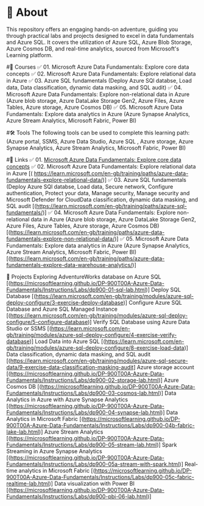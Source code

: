 # 📄 About
This repository offers an engaging hands-on adventure, guiding you through practical labs and projects designed to excel in data fundamentals and Azure SQL. It covers the utilization of Azure SQL, Azure Blob Storage, Azure Cosmos DB, and real-time analytics, sourced from Microsoft's Learning platform.

#📑 Courses
✅ 01. Microsoft Azure Data Fundamentals: Explore core data concepts
✅ 02. Microsoft Azure Data Fundamentals: Explore relational data in Azure
✅ 03. Azure SQL fundamentals (Deploy Azure SQl databse, Load data, Data classification, dynamic data masking, and SQL audit)
✅ 04. Microsoft Azure Data Fundamentals: Explore non-relational data in Azure (Azure blob storage, Azure DataLake Storage Gen2, Azure Files, Azure Tables, Azure storage, Azure Cosmos DB)
✅ 05. Microsoft Azure Data Fundamentals: Explore data analytics in Azure (Azure Synapse Analytics, Azure Stream Analytics, Microsoft Fabric, Power BI)

#🛠️ Tools
The following tools can be used to complete this learning path:
(Azure portal, SSMS, Azure Data Studio, Azure SQL , Azure storage,  Azure Synapse Analytics, Azure Stream Analytics, Microsoft Fabric, Power BI)

#📖 Links
✅ 01. [Microsoft Azure Data Fundamentals: Explore core data concepts](https://learn.microsoft.com/en-gb/training/paths/azure-data-fundamentals-explore-core-data-concepts/)
✅ 02. Microsoft Azure Data Fundamentals: Explore relational data in Azure 
    [( https://learn.microsoft.com/en-gb/training/paths/azure-data-fundamentals-explore-relational-data/)]
✅ 03. Azure SQL fundamentals (Deploy Azure SQl databse, Load data, Secure network, Configure authentication, Protect your data, Manage security, Manage security and Microsoft Defender for CloudData classification, dynamic data masking,     and SQL audit 
    [(https://learn.microsoft.com/en-gb/training/paths/azure-sql-fundamentals/)]
✅ 04. Microsoft Azure Data Fundamentals: Explore non-relational data in Azure (Azure blob storage, Azure DataLake Storage Gen2, Azure Files, Azure Tables, Azure storage, Azure Cosmos DB)
    [(https://learn.microsoft.com/en-gb/training/paths/azure-data-fundamentals-explore-non-relational-data/)]
✅ 05. Microsoft Azure Data Fundamentals: Explore data analytics in Azure (Azure Synapse Analytics, Azure Stream Analytics, Microsoft Fabric, Power BI)
    [(https://learn.microsoft.com/en-gb/training/paths/azure-data-fundamentals-explore-data-warehouse-analytics/)]
       
📂 Projects
Exploring AdventureWorks database on Azure SQL [(https://microsoftlearning.github.io/DP-900T00A-Azure-Data-Fundamentals/Instructions/Labs/dp900-01-sql-lab.html)]
Deploy SQL Database [(https://learn.microsoft.com/en-gb/training/modules/azure-sql-deploy-configure/3-exercise-deploy-database)]
Configure Azure SQL Database and Azure SQL Managed Instance [(https://learn.microsoft.com/en-gb/training/modules/azure-sql-deploy-configure/5-configure-database)]
Verify SQL Database using Azure Data Studio or SSMS [(https://learn.microsoft.com/en-gb/training/modules/azure-sql-deploy-configure/4-exercise-verify-database)]
Load Data into Azure SQL [(https://learn.microsoft.com/en-gb/training/modules/azure-sql-deploy-configure/8-exercise-load-data)]
Data classification, dynamic data masking, and SQL audit [(https://learn.microsoft.com/en-gb/training/modules/azure-sql-secure-data/9-exercise-data-classification-masking-audit]
Azure storage account [(https://microsoftlearning.github.io/DP-900T00A-Azure-Data-Fundamentals/Instructions/Labs/dp900-02-storage-lab.html)]
Azure Cosmos DB [(https://microsoftlearning.github.io/DP-900T00A-Azure-Data-Fundamentals/Instructions/Labs/dp900-03-cosmos-lab.html)]
Data Analytics in Azure with Azure Synapse Analytics [(https://microsoftlearning.github.io/DP-900T00A-Azure-Data-Fundamentals/Instructions/Labs/dp900-04-synapse-lab.html)]
Data Analytics in Microsoft Fabric [(https://microsoftlearning.github.io/DP-900T00A-Azure-Data-Fundamentals/Instructions/Labs/dp900-04b-fabric-lake-lab.html)]
Azure Stream Analytics [(https://microsoftlearning.github.io/DP-900T00A-Azure-Data-Fundamentals/Instructions/Labs/dp900-05-stream-lab.html)]
Spark Streaming in Azure Synapse Analytics [(https://microsoftlearning.github.io/DP-900T00A-Azure-Data-Fundamentals/Instructions/Labs/dp900-05a-stream-with-spark.html)]
Real-time analytics in Microsoft Fabric [(https://microsoftlearning.github.io/DP-900T00A-Azure-Data-Fundamentals/Instructions/Labs/dp900-05c-fabric-realtime-lab.html)]
Data visualization with Power BI [(https://microsoftlearning.github.io/DP-900T00A-Azure-Data-Fundamentals/Instructions/Labs/dp900-pbi-06-lab.html)]



